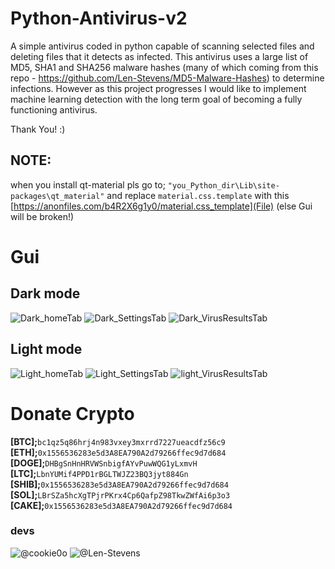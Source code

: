 # **Python-Antivirus-v2**
A simple antivirus coded in python capable of scanning selected files and deleting files that it detects as infected. This antivirus uses a large list of MD5, SHA1 and SHA256 malware hashes (many of which coming from this repo - https://github.com/Len-Stevens/MD5-Malware-Hashes) to determine infections. However as this project progresses I would like to implement machine learning detection with the long term goal of becoming a fully functioning antivirus. 

Thank You! :)

## NOTE:
when you install qt-material pls go to;
`"you_Python_dir\Lib\site-packages\qt_material"`
and replace `material.css.template` with this [https://anonfiles.com/b4R2X6g1y0/material.css_template](File) (else Gui will be broken!)

# Gui
## Dark mode
![Dark_homeTab](https://user-images.githubusercontent.com/81589649/168495748-b82973e8-50f5-4212-bd7c-cb34ed940eed.png)
![Dark_SettingsTab](https://user-images.githubusercontent.com/81589649/168495755-24a6d712-7a57-4a06-a7c4-19323302d0d3.png)
![Dark_VirusResultsTab](https://user-images.githubusercontent.com/81589649/168495756-ced646cd-9880-422f-b474-221e3448cfcd.png)
## Light mode
![Light_homeTab](https://user-images.githubusercontent.com/81589649/168495762-9d286890-f9a4-412d-b811-ecd66699fe56.png)
![Light_SettingsTab](https://user-images.githubusercontent.com/81589649/168495764-e59ca09b-fd93-4c9f-ae4e-e24e7422ccdf.png)
![light_VirusResultsTab](https://user-images.githubusercontent.com/81589649/168495765-b1feb375-396b-4552-aeaa-a764347115ef.png)

# Donate Crypto
**[BTC];**``󠀠bc1qz5q86hrj4n983vxey3mxrrd7227ueacdfz56c9``  
**[ETH];**``0x1556536283e5d3A8EA790A2d79266ffec9d7d684``  
**[DOGE];**``DHBgSnHnHRVWSnbigfAYvPuwWQG1yLxmvH``  
**[LTC];**``LbnYUMif4PPD1rBGLTWJZ23BQ3jyt884Gn``  
**[SHIB];**``0x1556536283e5d3A8EA790A2d79266ffec9d7d684``  
**[SOL];**``LBrSZa5hcXgTPjrPKrx4Cp6QafpZ98TkwZWfAi6p3o3``  
**[CAKE];**``0x1556536283e5d3A8EA790A2d79266ffec9d7d684``  

### devs
![@cookie0o](https://github.com/cookie0o)
![@Len-Stevens](https://github.com/Len-Stevens)
